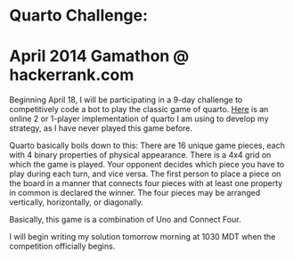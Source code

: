 Quarto Challenge: 
====
April 2014 Gamathon @ hackerrank.com
=================================================

Beginning April 18, I will be participating in a 9-day challenge to competitively code a 
bot to play the classic game of quarto.  [Here](http://www.lutanho.net/play/quarto.html) is an online 2 or 1-player implementation 
of quarto I am using to develop my strategy, as I have never played this game before.

Quarto basically boils down to this: There are 16 unique game pieces, each with 4 binary
properties of physical appearance.  There is a 4x4 grid on which the game is played.
Your opponent decides which piece you have to play during each turn, and vice versa.
The first person to place a piece on the board in a manner that connects four pieces 
with at least one property in common is declared the winner.  The four pieces may be 
arranged vertically, horizontally, or diagonally.

Basically, this game is a combination of Uno and Connect Four.

I will begin writing my solution tomorrow morning at 1030 MDT when the competition 
officially begins.
